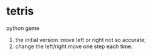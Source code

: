 # tetris
python game 

1. the initial version :move left or right not so accurate;
2. change the left/right move one step each time.
